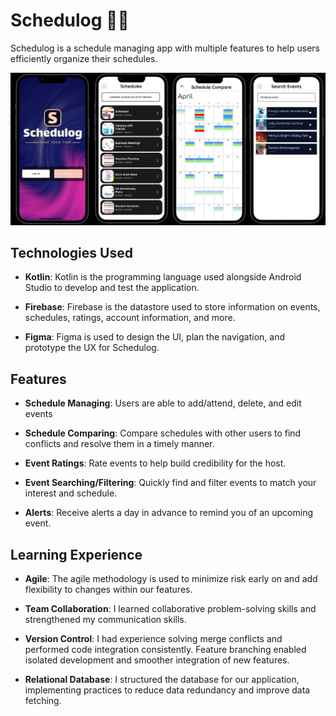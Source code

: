 # Schedulog 🚀🔥

Schedulog is a schedule managing app with multiple features to help users efficiently organize their schedules.

![demo](https://github.com/bryant-lam/Schedulog/blob/master/schedulog_demo.jpg)

## Technologies Used

- **Kotlin**: Kotlin is the programming language used alongside Android Studio to develop and test the application.

- **Firebase**: Firebase is the datastore used to store information on events, schedules, ratings, account information, and more.

- **Figma**: Figma is used to design the UI, plan the navigation, and prototype the UX for Schedulog.

## Features

- **Schedule Managing**: Users are able to add/attend, delete, and edit events 

- **Schedule Comparing**: Compare schedules with other users to find conflicts and resolve them in a timely manner.

- **Event Ratings**: Rate events to help build credibility for the host.

- **Event Searching/Filtering**: Quickly find and filter events to match your interest and schedule.

- **Alerts**: Receive alerts a day in advance to remind you of an upcoming event.

## Learning Experience

- **Agile**: The agile methodology is used to minimize risk early on and add flexibility to changes within our features.

- **Team Collaboration**: I learned collaborative problem-solving skills and strengthened my communication skills.

- **Version Control**: I had experience solving merge conflicts and performed code integration consistently. Feature branching enabled isolated development and smoother integration of new features.

- **Relational Database**: I structured the database for our application, implementing practices to reduce data redundancy and improve data fetching.
